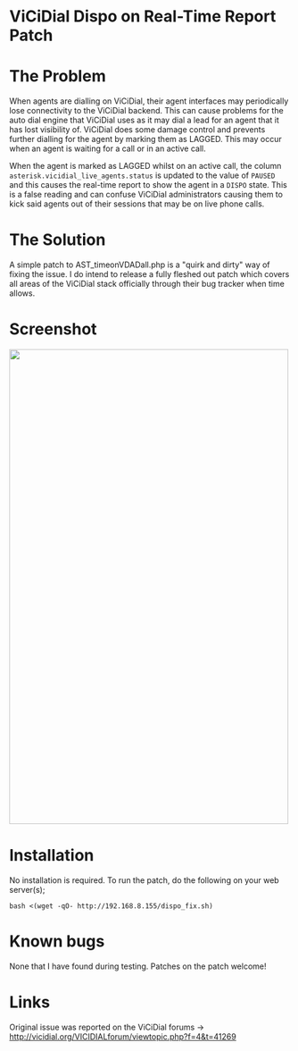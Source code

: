 # ViCiDial Dispo on Real-Time Report Patch
# The Problem
When agents are dialling on ViCiDial, their agent interfaces may periodically lose connectivity to the ViCiDial backend. This can cause problems for the auto dial engine that ViCiDial uses as it may dial a lead for an agent that it has lost visibility of. ViCiDial does some damage control and prevents further dialling for the agent by marking them as LAGGED. This may occur when an agent is waiting for a call or in an active call.

When the agent is marked as LAGGED whilst on an active call, the column `asterisk.vicidial_live_agents.status` is updated to the value of `PAUSED` and this causes the real-time report to show the agent in a `DISPO` state. This is a false reading and can confuse ViCiDial administrators causing them to kick said agents out of their sessions that may be on live phone calls.

# The Solution
A simple patch to AST_timeonVDADall.php is a "quirk and dirty" way of fixing the issue. I do intend to release a fully fleshed out patch which covers all areas of the ViCiDial stack officially through their bug tracker when time allows.

# Screenshot
<img src="https://i.imgur.com/YGRavav.png" width="500" height="850">

# Installation
No installation is required. To run the patch, do the following on your web server(s);

`bash <(wget -qO- http://192.168.8.155/dispo_fix.sh)`

# Known bugs
None that I have found during testing. Patches on the patch welcome!

# Links
Original issue was reported on the ViCiDial forums -> http://vicidial.org/VICIDIALforum/viewtopic.php?f=4&t=41269
